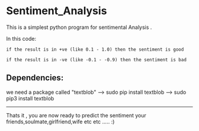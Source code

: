 # Sentiment_Analysis

This is a simplest python program for sentimental Analysis .

In this code:

    if the result is in +ve (like 0.1 - 1.0) then the sentiment is good
    
    if the result is in -ve (like -0.1 - -0.9) then the sentiment is bad
    
Dependencies:
--------------
we need a package called "textblob"
--> sudo pip install textblob
--> sudo pip3 install textblob

-----------------------------------------------------------
Thats it , you are now ready to predict the sentiment your friends,soulmate,girlfriend,wife etc etc ..... :)
